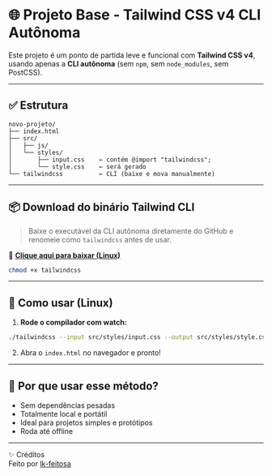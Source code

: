 # 🌐 Projeto Base - Tailwind CSS v4 CLI Autônoma

Este projeto é um ponto de partida leve e funcional com **Tailwind CSS v4**, usando apenas a **CLI autônoma** (sem `npm`, sem `node_modules`, sem PostCSS).

---

## ✅ Estrutura

```
novo-projeto/
├── index.html
├── src/
│   ├── js/
│   └── styles/
│       ├── input.css    ← contém @import "tailwindcss";
│       └── style.css    ← será gerado
└── tailwindcss          ← CLI (baixe e mova manualmente)
```

---

## 📦 Download do binário Tailwind CLI

> Baixe o executável da CLI autônoma diretamente do GitHub e renomeie como `tailwindcss` antes de usar.

🔗 **[Clique aqui para baixar (Linux)](https://github.com/lk-feitosa/tailwind-CLI-Autonoma/releases/download/v4.1.3/tailwindcss)**

```bash
chmod +x tailwindcss
```

---

## 🚀 Como usar (Linux)

1. **Rode o compilador com watch:**

```bash
./tailwindcss --input src/styles/input.css --output src/styles/style.css --watch
```

2. Abra o `index.html` no navegador e pronto!

---

## 🧠 Por que usar esse método?

- Sem dependências pesadas  
- Totalmente local e portátil  
- Ideal para projetos simples e protótipos  
- Roda até offline  

---

✨ Créditos  
Feito por [lk-feitosa](https://github.com/lk-feitosa)
